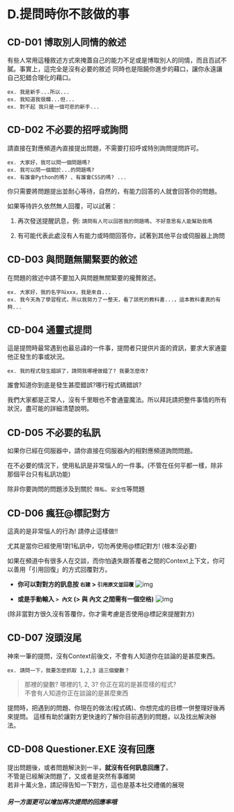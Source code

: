 # D.提問時你不該做的事

## CD-D01 博取別人同情的敘述
有些人常用這種敘述方式來掩蓋自己的能力不足或是博取別人的同情，而且百試不膩。事實上，這完全是沒有必要的敘述
同時也是阻饒你進步的藉口，讓你永遠讓自己犯錯合理化的藉口。
```
ex. 我是新手...所以...
ex. 我知道我很爛...但...
ex. 對不起 我只是一個可悲的新手...
```

## CD-D02 不必要的招呼或詢問
請直接在對應頻道內直接提出問題，不需要打招呼或特別詢問提問許可。

```
ex. 大家好，我可以問一個問題嗎?
ex. 我可以問一個關於...的問題嗎?
ex. 有誰會Python的嗎? 、有誰會CSS的嗎? ...
```

你只需要將問題提出並耐心等待，自然的，有能力回答的人就會回答你的問題。

如果等待許久依然無人回覆，可以試著：

1.  再次發送提醒訊息，例: `請問有人可以回答我的問題嗎`、`不好意思有人能幫助我嗎`

2. 有可能代表此處沒有人有能力或時間回答你，試著到其他平台或伺服器上詢問

## CD-D03 與問題無關緊要的敘述
在問題的敘述中請不要加入與問題無關緊要的攏贅敘述。

```
ex. 大家好，我的名字叫xxx，我是來自...
ex. 我今天為了學習程式，所以我努力了一整天，看了該死的教科書...，這本教科書真的有夠...
```

## CD-D04 通靈式提問
這是提問時最常遇到也最忌諱的一件事，提問者只提供片面的資訊，要求大家通靈他正發生的事或狀況。
```
ex. 我的程式發生錯誤了，請問我哪裡做錯了? 我要怎麼改?
```
誰會知道你到底是發生甚麼錯誤?哪行程式碼錯誤?

我們大家都是正常人，沒有千里眼也不會通靈魔法。所以拜託請把整件事情的所有狀況，盡可能的詳細清楚說明。

## CD-D05 不必要的私訊
如果你已經在伺服器中，請你直接在伺服器內的相對應頻道詢問問題。

在不必要的情況下，使用私訊是非常惱人的一件事。(不管在任何平都一樣，除非那個平台只有私訊功能)

除非你要詢問的問題涉及到關於 `隱私`、`安全性`等問題


## CD-D06 瘋狂@標記對方
這真的是非常惱人的行為! 請停止這樣做!!

尤其是當你已經使用1對1私訊中，切勿再使用@標記對方! (根本沒必要)

如果在頻道中有很多人在交談，而你怕遺失跟答覆者之間的Context上下文，你可以善用「引用回復」的方式回覆對方。

* **你可以對對方的訊息按 `右建` > `引用原文並回覆`**
![img](/img/quote_reply_1.gif)

* **或是手動輸入 `> 內文` (> 與 內文 之間需有一個空格)**
![img](/img/quote_reply_2.gif)

(除非當對方很久沒有答覆你，你才需考慮是否使用@標記來提醒對方)

## CD-D07 沒頭沒尾
神來一筆的提問，沒有Context前後文，不會有人知道你在談論的是甚麼東西。
```
ex. 請問一下，我要怎麼抓取 1,2,3 這三個變數？
```

> 那裡的變數? 哪裡的1, 2, 3? 你正在寫的是甚麼樣的程式? <br>
> 不會有人知道你正在談論的是甚麼東西

提問時，把遇到的問題、你現在的做法(程式碼)、你想完成的目標一併整理好後再來提問。
這樣有助於讓對方更快速的了解你目前遇到的問題，以及找出解決辦法。

## CD-D08 Questioner.EXE 沒有回應
提出問題後，或者問題解決到一半，**就沒有任何訊息回應了**。  
不管是已經解決問題了，又或者是突然有事離開  
若非十萬火急，請記得告知一下對方，這也是基本社交禮儀的展現  
##### 另一方面更可以增加再次提問的回應率哦